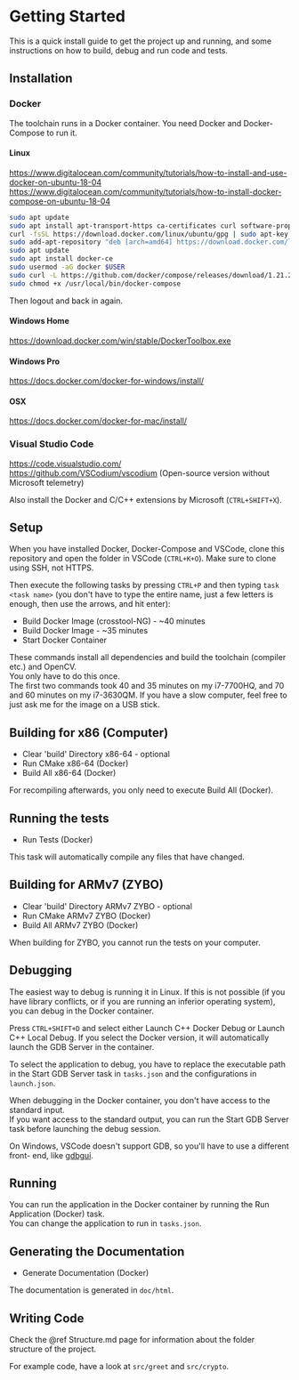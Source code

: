 # Getting Started

This is a quick install guide to get the project up and running, and some
instructions on how to build, debug and run code and tests.

## Installation

### Docker

The toolchain runs in a Docker container. You need Docker and Docker-Compose to
run it.

#### Linux

<https://www.digitalocean.com/community/tutorials/how-to-install-and-use-docker-on-ubuntu-18-04>  
<https://www.digitalocean.com/community/tutorials/how-to-install-docker-compose-on-ubuntu-18-04>

```sh
sudo apt update
sudo apt install apt-transport-https ca-certificates curl software-properties-common
curl -fsSL https://download.docker.com/linux/ubuntu/gpg | sudo apt-key add -
sudo add-apt-repository "deb [arch=amd64] https://download.docker.com/linux/ubuntu bionic stable"
sudo apt update
sudo apt install docker-ce
sudo usermod -aG docker $USER
sudo curl -L https://github.com/docker/compose/releases/download/1.21.2/docker-compose-`uname -s`-`uname -m` -o /usr/local/bin/docker-compose
sudo chmod +x /usr/local/bin/docker-compose
```

Then logout and back in again.

#### Windows Home

<https://download.docker.com/win/stable/DockerToolbox.exe>

#### Windows Pro

<https://docs.docker.com/docker-for-windows/install/>

#### OSX

<https://docs.docker.com/docker-for-mac/install/>

### Visual Studio Code

<https://code.visualstudio.com/>  
<https://github.com/VSCodium/vscodium> (Open-source version without Microsoft
telemetry)

Also install the Docker and C/C++ extensions by Microsoft (`CTRL+SHIFT+X`).

## Setup

When you have installed Docker, Docker-Compose and VSCode, clone this repository
and open the folder in VSCode (`CTRL+K+O`). Make sure to clone using SSH, not
HTTPS.

Then execute the following tasks by pressing `CTRL+P` and then typing
`task <task name>` (you don't have to type the entire name, just a few letters
is enough, then use the arrows, and hit enter):

- Build Docker Image (crosstool-NG) - ~40 minutes
- Build Docker Image - ~35 minutes
- Start Docker Container

These commands install all dependencies and build the toolchain (compiler etc.)
and OpenCV.  
You only have to do this once.  
The first two commands took 40 and 35 minutes on my i7-7700HQ, and 70 and 60
minutes on my i7-3630QM. If you have a slow computer, feel free to just
ask me for the image on a USB stick.

## Building for x86 (Computer)

- Clear 'build' Directory x86-64 - optional
- Run CMake x86-64 (Docker)
- Build All x86-64 (Docker)

For recompiling afterwards, you only need to execute Build All (Docker).

## Running the tests

- Run Tests (Docker)

This task will automatically compile any files that have changed.

## Building for ARMv7 (ZYBO)

- Clear 'build' Directory ARMv7 ZYBO - optional
- Run CMake ARMv7 ZYBO (Docker)
- Build All ARMv7 ZYBO (Docker)

When building for ZYBO, you cannot run the tests on your computer.

## Debugging

The easiest way to debug is running it in Linux. If this is not possible
(if you have library conflicts, or if you are running an inferior operating
system), you can debug in the Docker container.

Press `CTRL+SHIFT+D` and select either Launch C++ Docker Debug or Launch C++
Local Debug. If you select the Docker version, it will automatically launch the
GDB Server in the container.

To select the application to debug, you have to replace the executable path in
the Start GDB Server task in `tasks.json` and the configurations in
`launch.json`.

When debugging in the Docker container, you don't have access to the standard
input.  
If you want access to the standard output, you can run the Start GDB Server task
before launching the debug session.

On Windows, VSCode doesn't support GDB, so you'll have to use a different front-
end, like [gdbgui](https://gdbgui.com/).

## Running

You can run the application in the Docker container by running the Run
Application (Docker) task.  
You can change the application to run in `tasks.json`.

## Generating the Documentation

- Generate Documentation (Docker)

The documentation is generated in `doc/html`.

## Writing Code

Check the @ref Structure.md page for information about the folder structure of
the project.

For example code, have a look at `src/greet` and `src/crypto`.